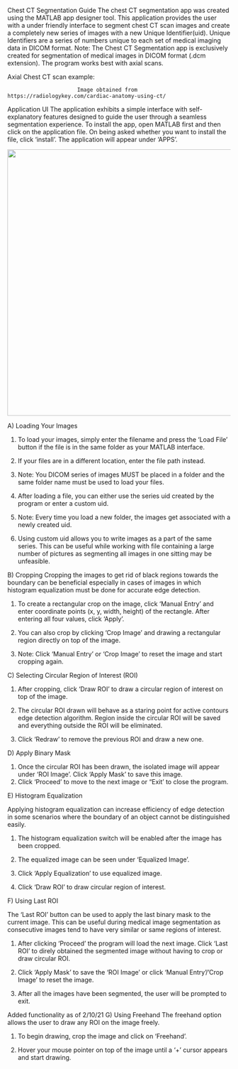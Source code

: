 Chest CT Segmentation Guide
The chest CT segmentation app was created using the MATLAB app designer tool. This application provides the user with a under friendly interface to segment chest CT scan images and create a completely new series of images with a new Unique Identifier(uid). Unique Identifiers are a series of numbers unique to each set of medical imaging data in DICOM format. 
Note: The Chest CT Segmentation app is exclusively created for segmentation of medical images in DICOM format (.dcm extension). The program works best with axial scans.

Axial Chest CT scan example: 
 
                          Image obtained from https://radiologykey.com/cardiac-anatomy-using-ct/
Application UI
The application exhibits a simple interface with self-explanatory features designed to guide the user through a seamless segmentation experience. To install the app, open MATLAB first and then click on the application file. On being asked whether you want to install the file, click ‘install’. The application will appear under ‘APPS’.

<img src = "Images/chest_CT-example.jpg" width = 600>


A)	Loading Your Images 
1.	To load your images, simply enter the filename and press the ‘Load File’ button if the file is in the same folder as your MATLAB interface.
2.	If your files are in a different location, enter the file path instead.
3.	Note: You DICOM series of images MUST be placed in a folder and the same folder name must be used to load your files.





























4.	After loading a file, you can either use the series uid created by the program or enter a custom uid.
5.	Note: Every time you load a new folder, the images get associated with a newly created uid.
6.	Using custom uid allows you to write images as a part of the same series. This can be useful while working with file containing a large number of pictures as segmenting all images in one sitting may be unfeasible. 
 
























	





















	
B)	Cropping
Cropping the images to get rid of black regions towards the boundary can be beneficial especially in cases of images in which histogram equalization must be done for accurate edge detection. 

1.	To create a rectangular crop on the image, click ‘Manual Entry’ and enter coordinate points (x, y, width, height) of the rectangle. After entering all four values, click ‘Apply’. 

  






























2.	You can also crop by clicking ‘Crop Image’ and drawing a rectangular region directly on top of the image. 






































3.	Note: Click ‘Manual Entry’ or ‘Crop Image’ to reset the image and start cropping again.

C)	Selecting Circular Region of Interest (ROI)

1.	After cropping, click ‘Draw ROI’ to draw a circular region of interest on top of the image. 
















	

2.	The circular ROI drawn will behave as a staring point for active contours edge detection algorithm. Region inside the circular ROI will be saved and everything outside the ROI will be eliminated.




















3.	Click ‘Redraw’ to remove the previous ROI and draw a new one.


















	

D)	Apply Binary Mask

1.	Once the circular ROI has been drawn, the isolated image will appear under ‘ROI Image’. Click ‘Apply Mask’ to save this image.
2.	Click ‘Proceed’ to move to the next image or “Exit’ to close the program.

















E)	Histogram Equalization

Applying histogram equalization can increase efficiency of edge detection in some scenarios where the boundary of an object cannot be distinguished easily. 
 
1.	The histogram equalization switch will be enabled after the image has been cropped. 



















2.	The equalized image can be seen under ‘Equalized Image’. 
3.	Click ‘Apply Equalization’ to use equalized image.



















4.	Click ‘Draw ROI’ to draw circular region of interest.



















	
 	



F)	Using Last ROI

The ‘Last ROI’ button can be used to apply the last binary mask to the current image. This can be useful during medical image segmentation as consecutive images tend to have very similar or same regions of interest.

1.	After clicking ‘Proceed’ the program will load the next image. Click ‘Last ROI’ to direly obtained the segmented image without having to crop or draw circular ROI. 
 
















	

2.	Click ‘Apply Mask’ to save the ‘ROI Image’ or click ‘Manual Entry’/’Crop Image’ to reset the image.

 


3.	After all the images have been segmented, the user will be prompted to exit. 

















Added functionality as of 2/10/21
G)	Using Freehand
The freehand option allows the user to draw any ROI on the image freely.

1.	To begin drawing, crop the image and click on ‘Freehand’.
















2.	Hover your mouse pointer on top of the image until a ‘+’ cursor appears and start drawing. 



















 
